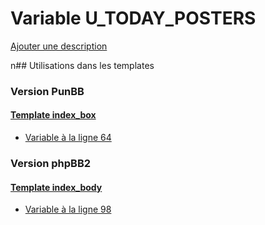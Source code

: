 # Variable U_TODAY_POSTERS
[Ajouter une description](https://fa-tvars.appspot.com/U_TODAY_POSTERS)

n## Utilisations dans les templates

### Version PunBB

#### [Template index_box](punbb/index_box.md)
* [Variable à la ligne 64](../punbb/index_box.tpl#L64)

### Version phpBB2

#### [Template index_body](subsilver/index_body.md)
* [Variable à la ligne 98](../subsilver/index_body.tpl#L98)